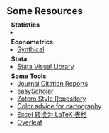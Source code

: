 <h1 id="some_resources"></h1>

<h2 style="margin: 60px 0px 10px;">Some Resources</h2>

<h4 style="margin:0 10px 0;">Statistics</h4>

<ul style="margin:0 0 5px;">
  <li>    </li>
</ul>

<h4 style="margin:0 10px 0;">Econometrics</h4>

<ul style="margin:0 0 5px;">
  <li><a href="https://synthical.com/search/by_category/Econometrics"><autocolor>Synthical</autocolor></a></li>
</ul>

<h4 style="margin:0 10px 0;">Stata</h4>
<ul style="margin:0 0 5px;">
  <li><a href="https://worldbank.github.io/stata-visual-library/"><autocolor>Stata Visual Library</autocolor></a></li>
</ul>

<h4 style="margin:0 10px 0;">Some Tools</h4>

<ul style="margin:0 0 5px;">
  <li><a href="https://jcr.clarivate.com/jcr/home"><autocolor>Journal Citation Reports</autocolor></a></li>
  <li><a href="https://www.easyscholar.cc/"><autocolor>easyScholar</autocolor></a></li>
  <li><a href="https://www.zotero.org/styles"><autocolor>Zotero Style Repository</autocolor></a></li>
  <li><a href="https://tidyfriday.cn/colors/#type=qualitative&scheme=Set2&n=5"><autocolor>Color advice for cartography
</autocolor></a></li>
  <li><a href="https://tableconvert.com/zh-cn/excel-to-latex"><autocolor>Excel 转换为 LaTeX 表格</autocolor></a></li>
  <li><a href="https://www.overleaf.com/project"><autocolor>Overleaf</autocolor></a></li>
</ul>

